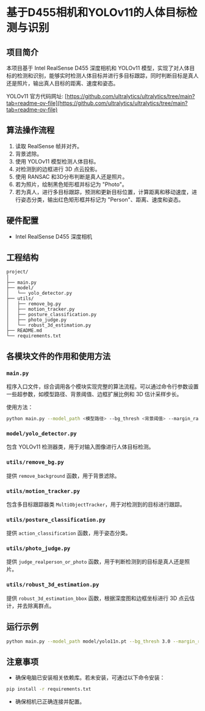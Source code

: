 # 基于D455相机和YOLOv11的人体目标检测与识别

## 项目简介
本项目基于 Intel RealSense D455 深度相机和 YOLOv11 模型，实现了对人体目标的检测和识别，能够实时检测人体目标并进行多目标跟踪，同时判断目标是真人还是照片，输出真人目标的距离、速度和姿态。

YOLOv11 官方代码网址: [https://github.com/ultralytics/ultralytics/tree/main?tab=readme-ov-file](https://github.com/ultralytics/ultralytics/tree/main?tab=readme-ov-file)

## 算法操作流程
1. 读取 RealSense 帧并对齐。
2. 背景滤除。
3. 使用 YOLOv11 模型检测人体目标。
4. 对检测到的边框进行 3D 点云投影。
5. 使用 RANSAC 和3D分布判断是真人还是照片。
6. 若为照片，绘制黑色矩形框并标记为 "Photo"。
7. 若为真人，进行多目标跟踪，预测和更新目标位置，计算距离和移动速度，进行姿态分类，输出红色矩形框并标记为 "Person"、距离、速度和姿态。

## 硬件配置
- Intel RealSense D455 深度相机

## 工程结构
```
project/
│
├── main.py
├── model/
│   └── yolo_detector.py
├── utils/
│   ├── remove_bg.py
│   ├── motion_tracker.py
│   ├── posture_classification.py
│   ├── photo_judge.py
│   └── robust_3d_estimation.py
├── README.md
└── requirements.txt

```

## 各模块文件的作用和使用方法

### `main.py`
程序入口文件，综合调用各个模块实现完整的算法流程。可以通过命令行参数设置一些超参数，如模型路径、背景阈值、边框扩展比例和 3D 估计采样步长。

使用方法：
```bash
python main.py --model_path <模型路径> --bg_thresh <背景阈值> --margin_ratio <边框扩展比例> --sample_step <采样步长>
```

### `model/yolo_detector.py`
包含 YOLOv11 检测器类，用于对输入图像进行人体目标检测。

### `utils/remove_bg.py`
提供 `remove_background` 函数，用于背景滤除。

### `utils/motion_tracker.py`
包含多目标跟踪器类 `MultiObjectTracker`，用于对检测到的目标进行跟踪。

### `utils/posture_classification.py`
提供 `action_classification` 函数，用于姿态分类。

### `utils/photo_judge.py`
提供 `judge_realperson_or_photo` 函数，用于判断检测到的目标是真人还是照片。

### `utils/robust_3d_estimation.py`
提供 `robust_3d_estimation_bbox` 函数，根据深度图和边框坐标进行 3D 点云估计，并去除离群点。

## 运行示例
```bash
python main.py --model_path model/yolo11n.pt --bg_thresh 3.0 --margin_ratio 0.1 --sample_step 3
```

## 注意事项
- 确保电脑已安装相关依赖库。若未安装，可通过以下命令安装：
```bash
pip install -r requirements.txt
```
- 确保相机已正确连接并配置。